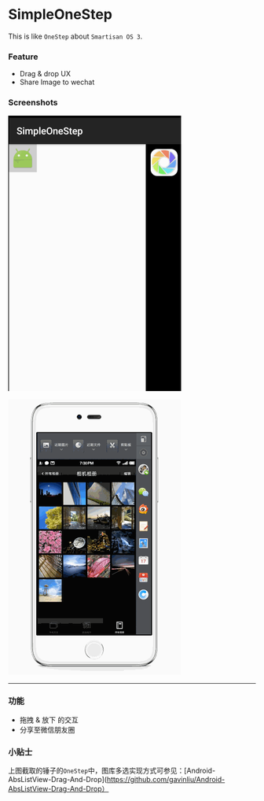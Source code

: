 # SimpleOneStep

This is like ``OneStep`` about ``Smartisan OS 3``.

### Feature

* Drag & drop UX
* Share Image to wechat

### Screenshots

![SimpleOneStep](screenshots.gif)

![OneStep](screenshots2.gif)

-------

### 功能

* 拖拽 & 放下 的交互
* 分享至微信朋友圈

### 小贴士

上图截取的锤子的``OneStep``中，图库多选实现方式可参见：[Android-AbsListView-Drag-And-Drop](https://github.com/gavinliu/Android-AbsListView-Drag-And-Drop）
